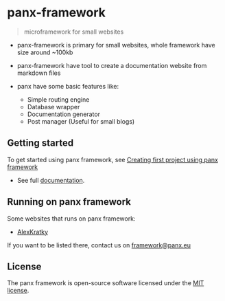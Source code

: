 # panx-framework

> microframework for small websites

* panx-framework is primary for small websites, whole framework have size around ~100kb

* panx-framework have tool to create a documentation website from markdown files

* panx have some basic features like:

  * Simple routing engine
  * Database wrapper
  * Documentation generator
  * Post manager (Useful for small blogs)

  

## Getting started

To get started using panx framework, see [Creating first project using panx framework](https://panx.eu/docs/getting-started)

* See full [documentation](https://panx.eu/docs/).



## Running on panx framework

Some websites that runs on panx framework:

* [AlexKratky](https://alexkratky.cz/)

If you want to be listed there, contact us on framework@panx.eu



## License

The panx framework is open-source software licensed under the [MIT license](https://opensource.org/licenses/MIT).

